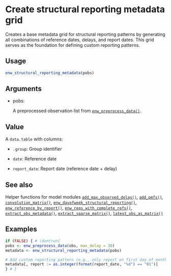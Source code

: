 # Create structural reporting metadata grid

Creates a base metadata grid for structural reporting patterns by
generating all combinations of reference dates, delays, and report
dates. This grid serves as the foundation for defining custom reporting
patterns.

## Usage

``` r
enw_structural_reporting_metadata(pobs)
```

## Arguments

- pobs:

  A preprocessed observation list from
  [`enw_preprocess_data()`](https://package.epinowcast.org/dev/reference/enw_preprocess_data.md).

## Value

A `data.table` with columns:

- `.group`: Group identifier

- `date`: Reference date

- `report_date`: Report date (reference date + delay)

## See also

Helper functions for model modules
[`add_max_observed_delay()`](https://package.epinowcast.org/dev/reference/add_max_observed_delay.md),
[`add_pmfs()`](https://package.epinowcast.org/dev/reference/add_pmfs.md),
[`convolution_matrix()`](https://package.epinowcast.org/dev/reference/convolution_matrix.md),
[`enw_dayofweek_structural_reporting()`](https://package.epinowcast.org/dev/reference/enw_dayofweek_structural_reporting.md),
[`enw_reference_by_report()`](https://package.epinowcast.org/dev/reference/enw_reference_by_report.md),
[`enw_reps_with_complete_refs()`](https://package.epinowcast.org/dev/reference/enw_reps_with_complete_refs.md),
[`extract_obs_metadata()`](https://package.epinowcast.org/dev/reference/extract_obs_metadata.md),
[`extract_sparse_matrix()`](https://package.epinowcast.org/dev/reference/extract_sparse_matrix.md),
[`latest_obs_as_matrix()`](https://package.epinowcast.org/dev/reference/latest_obs_as_matrix.md)

## Examples

``` r
if (FALSE) { # \dontrun{
pobs <- enw_preprocess_data(obs, max_delay = 30)
metadata <- enw_structural_reporting_metadata(pobs)

# Add custom reporting pattern (e.g., only report on first day of month)
metadata[, report := as.integer(format(report_date, "%d") == "01")]
} # }
```
